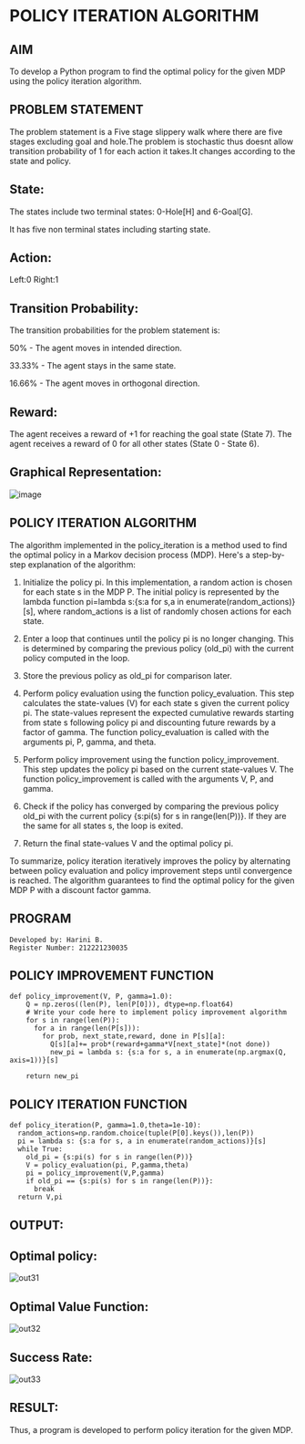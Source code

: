 # POLICY ITERATION ALGORITHM

## AIM
To develop a Python program to find the optimal policy for the given MDP using the policy iteration algorithm.

## PROBLEM STATEMENT
The problem statement is a Five stage slippery walk where there are five stages excluding goal and hole.The problem is stochastic thus doesnt allow transition probability of 1 for each action it takes.It changes according to the state and policy.

## State:
The states include two terminal states: 0-Hole[H] and 6-Goal[G]. 

It has five non terminal states including starting state.

## Action:
Left:0
Right:1

## Transition Probability:
The transition probabilities for the problem statement is:

50% - The agent moves in intended direction.

33.33% - The agent stays in the same state.

16.66% - The agent moves in orthogonal direction.

## Reward:
The agent receives a reward of +1 for reaching the goal state (State 7). The agent receives a reward of 0 for all other states (State 0 - State 6).

## Graphical Representation:
![image](https://github.com/HariniBaskar/policy-iteration-algorithm/assets/93427253/4a265223-340c-4cc7-9400-7786fe33c3de)

## POLICY ITERATION ALGORITHM
The algorithm implemented in the policy_iteration is a method used to find the optimal policy in a Markov decision process (MDP). Here's a step-by-step explanation of the algorithm:

1. Initialize the policy pi. In this implementation, a random action is chosen for each state s in the MDP P. The initial policy is represented by the lambda function pi=lambda s:{s:a for s,a in enumerate(random_actions)}[s], where random_actions is a list of randomly chosen actions for each state.

2. Enter a loop that continues until the policy pi is no longer changing. This is determined by comparing the previous policy (old_pi) with the current policy computed in the loop.

3. Store the previous policy as old_pi for comparison later.

4. Perform policy evaluation using the function policy_evaluation. This step calculates the state-values (V) for each state s given the current policy pi. The state-values represent the expected cumulative rewards starting from state s following policy pi and discounting future rewards by a factor of gamma. The function policy_evaluation is called with the arguments pi, P, gamma, and theta.

5. Perform policy improvement using the function policy_improvement. This step updates the policy pi based on the current state-values V. The function policy_improvement is called with the arguments V, P, and gamma.

6. Check if the policy has converged by comparing the previous policy old_pi with the current policy {s:pi(s) for s in range(len(P))}. If they are the same for all states s, the loop is exited.

7. Return the final state-values V and the optimal policy pi.

To summarize, policy iteration iteratively improves the policy by alternating between policy evaluation and policy improvement steps until convergence is reached. The algorithm guarantees to find the optimal policy for the given MDP P with a discount factor gamma.

## PROGRAM
```
Developed by: Harini B.
Register Number: 212221230035
```

## POLICY IMPROVEMENT FUNCTION
```
def policy_improvement(V, P, gamma=1.0):
    Q = np.zeros((len(P), len(P[0])), dtype=np.float64)
    # Write your code here to implement policy improvement algorithm
    for s in range(len(P)):
      for a in range(len(P[s])):
        for prob, next_state,reward, done in P[s][a]:
          Q[s][a]+= prob*(reward+gamma*V[next_state]*(not done))
          new_pi = lambda s: {s:a for s, a in enumerate(np.argmax(Q, axis=1))}[s]

    return new_pi
```
## POLICY ITERATION FUNCTION
```
def policy_iteration(P, gamma=1.0,theta=1e-10):
  random_actions=np.random.choice(tuple(P[0].keys()),len(P))
  pi = lambda s: {s:a for s, a in enumerate(random_actions)}[s]
  while True:
    old_pi = {s:pi(s) for s in range(len(P))}
    V = policy_evaluation(pi, P,gamma,theta)
    pi = policy_improvement(V,P,gamma)
    if old_pi == {s:pi(s) for s in range(len(P))}:
      break
  return V,pi
```
## OUTPUT:
## Optimal policy:
![out31](https://github.com/HariniBaskar/policy-iteration-algorithm/assets/93427253/b2beff83-5cda-49ac-8216-03d29b5602d3)

## Optimal Value Function:
![out32](https://github.com/HariniBaskar/policy-iteration-algorithm/assets/93427253/89d21a19-352b-463d-9790-e1e83e474c9d)

## Success Rate:
![out33](https://github.com/HariniBaskar/policy-iteration-algorithm/assets/93427253/4bf5af13-938f-4fe1-be87-6273315a2181)

## RESULT:
Thus, a program is developed to perform policy iteration for the given MDP.
